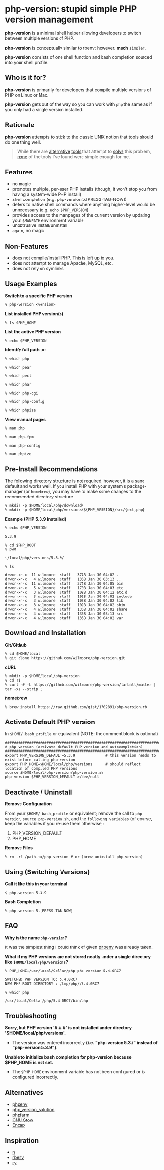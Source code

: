 php-version: stupid simple PHP version management
=================================================


**php-version** is a minimal shell helper allowing developers to switch between multiple versions of PHP.

**php-version** is conceptually similar to [rbenv](https://github.com/sstephenson/rbenv); however, **much** `simpler`. 

**php-version** consists of one shell function and bash completion sourced into your shell profile.


Who is it for?
----------------------------

**php-version** is primarily for developers that compile multiple versions of PHP on Linux or Mac.

**php-version** gets out of the way so you can work with `php` the same as if you only had a single version installed.


Rationale
----------------------------

**php-version** attempts to stick to the classic UNIX notion that tools should do one thing well.

>   While there are [alternative](https://github.com/CHH/phpenv) [tools](http://sourceforge.net/p/phpfarm/wiki/Home/) that
>   attempt to [solve](https://github.com/convissor/php_version_solution) this problem, [none](http://www.gnu.org/s/stow/)
>   of the tools I've found were simple enough for me.


Features
----------------------------

-   no magic
-   promotes multiple, per-user PHP installs (though, it won't stop you from having a system-wide PHP install)
-   shell completion (e.g. php-version 5.[PRESS-TAB-NOW])
-   defers to native shell commands where anything higher-level would be unnecessary (e.g. `echo $PHP_VERSION`)
-   provides access to the manpages of the current version by updating your `$MANPATH` environment variable
-   unobtrusive install/uninstall
-   `again`, no magic


Non-Features
----------------------------

-   does not compile/install PHP. This is left up to you.
-   does not attempt to manage Apache, MySQL, etc.
-   does not rely on symlinks


Usage Examples
----------------------------

**Switch to a specific PHP version**

    % php-version <version>

**List installed PHP version(s)**

    % ls $PHP_HOME

**List the active PHP version**

    % echo $PHP_VERSION

**Identify full path to:**

    % which php

    % which pear

    % which pecl

    % which phar

    % which php-cgi

    % which php-config

    % which phpize

**View manual pages**

    % man php

    % man php-fpm

    % man php-config

    % man phpize


Pre-Install Recommendations
----------------------------

The following directory structure is not required; however, it is a sane default and works well. If you install PHP with
your system's package-manager (or `homebrew`), you may have to make some changes to the recommended directory structure.

    % mkdir -p $HOME/local/php/download/
    % mkdir -p $HOME/local/php/versions/${PHP_VERSION}/src/{ext,php}

**Example (PHP 5.3.9 installed)**

    % echo $PHP_VERSION

    5.3.9

    % cd $PHP_ROOT
    % pwd

    ~/local/php/versions/5.3.9/

    % ls

    drwxr-xr-x  11 wilmoore  staff   374B Jan 30 04:02 .
    drwxr-xr-x   4 wilmoore  staff   136B Jan 30 03:13 ..
    drwxr-xr-x  11 wilmoore  staff   374B Jan 30 04:05 bin
    drwxr-xr-x   5 wilmoore  staff   170B Jan 30 04:03 etc
    drwxr-xr-x   3 wilmoore  staff   102B Jan 30 04:12 etc.d
    drwxr-xr-x   3 wilmoore  staff   102B Jan 30 04:02 include
    drwxr-xr-x   3 wilmoore  staff   102B Jan 30 04:02 lib
    drwxr-xr-x   3 wilmoore  staff   102B Jan 30 04:02 sbin
    drwxr-xr-x   4 wilmoore  staff   136B Jan 30 04:02 share
    drwxr-xr-x   4 wilmoore  staff   136B Jan 30 03:13 src
    drwxr-xr-x   4 wilmoore  staff   136B Jan 30 04:02 var


Download and Installation
----------------------------

**Git/Github**

    % cd $HOME/local
    % git clone https://github.com/wilmoore/php-version.git

**cURL**

    % mkdir -p $HOME/local/php-version
    % cd !$
    % curl -# -L https://github.com/wilmoore/php-version/tarball/master | tar -xz --strip 1

**homebrew**

    % brew install https://raw.github.com/gist/1702891/php-version.rb


Activate Default PHP version
----------------------------

In `$HOME/.bash_profile` or equivalent (NOTE: the comment block is optional)

    ########################################################################################
    # php-version (activate default PHP version and autocompletion)
    ########################################################################################
    export PHP_VERSION_DEFAULT=5.3.9              # this version needs to exist before calling php-version
    export PHP_HOME=$HOME/local/php/versions      # should reflect location of compiled PHP versions
    source $HOME/local/php-version/php-version.sh
    php-version $PHP_VERSION_DEFAULT >/dev/null


Deactivate / Uninstall
----------------------------

**Remove Configuration**

From your `$HOME/.bash_profile` or equivalent; remove the call to `php-version`, `source php-version.sh`,
and the `following variables` (of course, keep the variables if you re-use them otherwise):

1.  PHP_VERSION_DEFAULT
2.  PHP_HOME

**Remove Files**

    % rm -rf /path-to/php-version # or (brew uninstall php-version)


Using (Switching Versions)
----------------------------

**Call it like this in your terminal**

    $ php-version 5.3.9

**Bash Completion**

    % php-version 5.[PRESS-TAB-NOW]


FAQ
----------------------------

**Why is the name `php-version`?**

It was the simplest thing I could think of given [phpenv](https://github.com/CHH/phpenv) was already taken.

**What if my PHP versions are not stored neatly under a single directory like `$HOME/local/php/versions`?**


    % PHP_HOME=/usr/local/Cellar/php php-version 5.4.0RC7

    SWITCHED PHP VERSION TO: 5.4.0RC7
    NEW PHP ROOT DIRECTORY : /tmp/php//5.4.0RC7

    % which php

    /usr/local/Cellar/php/5.4.0RC7/bin/php


Troubleshooting
----------------------------

**Sorry, but PHP version '#.#.#' is not installed under directory '$HOME/local/php/versions'.**

-   The version was entered incorrectly **(i.e. "php-version 5.3.i" instead of "php-version 5.3.9")**.

**Unable to initialize bash completion for php-version because $PHP_HOME is not set.**

-   The `$PHP_HOME` environment variable has not been configured or is configured incorrectly.


Alternatives
----------------------------

-   [phpenv](https://github.com/CHH/phpenv)
-   [php_version_solution](https://github.com/convissor/php_version_solution)
-   [phpfarm](http://sourceforge.net/p/phpfarm/wiki/Home/)
-   [GNU Stow](http://www.gnu.org/s/stow/)
-   [Encap](http://www.encap.org/)

Inspiration
----------------------------

-   [n](https://github.com/visionmedia/n)
-   [rbenv](https://github.com/sstephenson/rbenv)
-   [ry](https://github.com/jayferd/ry)

